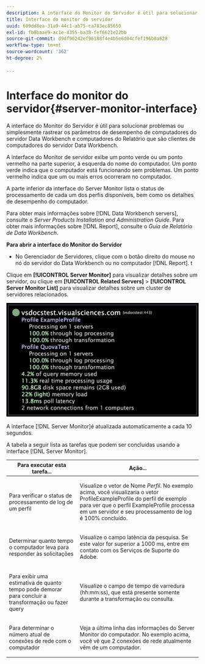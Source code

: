 ```yaml
---
description: A interface do Monitor do Servidor é útil para solucionar problemas ou simplesmente rastrear os parâmetros de desempenho de computadores do servidor Data Workbench e computadores do Relatório que são clientes de computadores do servidor Data Workbench.
title: Interface do monitor do servidor
uuid: 609dd8ea-31a9-44c1-ab75-ca783ec85650
exl-id: fb8baae9-ac1e-4355-ba38-fef6621e22bb
source-git-commit: d9df90242ef96188f4e4b5e6d04cfef196b0a628
workflow-type: tm+mt
source-wordcount: '362'
ht-degree: 2%

---
```


# Interface do monitor do servidor{#server-monitor-interface}

A interface do Monitor do Servidor é útil para solucionar problemas ou simplesmente rastrear os parâmetros de desempenho de computadores do servidor Data Workbench e computadores do Relatório que são clientes de computadores do servidor Data Workbench.

A interface do Monitor de servidor exibe um ponto verde ou um ponto vermelho na parte superior, à esquerda do nome do computador. Um ponto verde indica que o computador está funcionando sem problemas. Um ponto vermelho indica que um ou mais erros ocorreram no computador.

A parte inferior da interface do Server Monitor lista o status de processamento de cada um dos perfis disponíveis, bem como os detalhes de desempenho do computador.

Para obter mais informações sobre [!DNL Data Workbench servers], consulte o *Server Products Installation and Administration Guide*. Para obter mais informações sobre [!DNL Report], consulte o *Guia de Relatório de Data Workbench*.

**Para abrir a interface do Monitor do Servidor**

* No Gerenciador de Servidores, clique com o botão direito do mouse no nó do servidor do Data Workbench ou no computador [!DNL Report]. t

Clique em **[!UICONTROL Server Monitor]** para visualizar detalhes sobre um servidor, ou clique em **[!UICONTROL Related Servers]** > **[!UICONTROL Server Monitor List]** para visualizar detalhes sobre um cluster de servidores relacionados.

![](assets/vis_ServerMonitor.png)

A interface [!DNL Server Monitor]é atualizada automaticamente a cada 10 segundos.

A tabela a seguir lista as tarefas que podem ser concluídas usando a interface [!DNL Server Monitor].

<table id="table_A65426669ADE44B5A6BAD9D4E99A5CAC"> 
 <thead> 
  <tr> 
   <th colname="col1" class="entry"> Para executar esta tarefa... </th> 
   <th colname="col2" class="entry"> Ação... </th> 
  </tr> 
 </thead>
 <tbody> 
  <tr> 
   <td colname="col1"> <p>Para verificar o status de processamento de log de um perfil </p> </td> 
   <td colname="col2"> <p>Visualize o vetor de Nome <i>Perfil</i>. No exemplo acima, você visualizaria o vetor ProfileExampleProfile do perfil de exemplo para ver que o perfil ExampleProfile processa em um servidor e seu processamento de log é 100% concluído. </p> </td> 
  </tr> 
  <tr> 
   <td colname="col1"> <p>Determinar quanto tempo o computador leva para responder às solicitações </p> </td> 
   <td colname="col2"> <p>Visualize o campo latência da pesquisa. Se este valor for superior a 1000 ms, entre em contato com os Serviços de Suporte do Adobe. </p> </td> 
  </tr> 
  <tr> 
   <td colname="col1"> <p>Para exibir uma estimativa de quanto tempo pode demorar para concluir a transformação ou fazer query </p> </td> 
   <td colname="col2"> <p>Visualize o campo de tempo de varredura (hh:mm:ss), que está presente somente durante a transformação ou consulta. </p> </td> 
  </tr> 
  <tr> 
   <td colname="col1"> <p>Para determinar o número atual de conexões de rede com o computador </p> </td> 
   <td colname="col2"> <p>Veja a última linha das informações do <span class="wintitle"> Server Monitor</span> do computador. No exemplo acima, você vê que 2 conexões de rede atualmente vêm de um computador. </p> </td> 
  </tr> 
 </tbody> 
</table>
